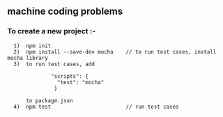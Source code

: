 ## machine coding problems

### To create a new project :-

      1)  npm init
      2)  npm install --save-dev mocha    // to run test cases, install mocha library
      3)  to run test cases, add 
      
                  "scripts": {
                    "test": "mocha"
                   }
                   
          to package.json 
      4)  npm test                        // run test cases


